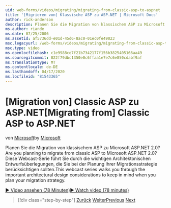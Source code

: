 ```yaml
---
uid: web-forms/videos/migrating/migrating-from-classic-asp-to-aspnet
title: '[Migrieren von] Klassische ASP zu ASP.NET | Microsoft Docs'
author: rick-anderson
description: Planen Sie die Migration von klassischem ASP zu Microsoft ASP.NET 2.0? Diese Webcast-Serie führt Sie durch die wichtige architektonische Gestaltungsüberlegungen...
ms.author: riande
ms.date: 07/25/2006
ms.assetid: af5736dd-e01d-45d6-8ac0-01ec0fe49023
msc.legacyurl: /web-forms/videos/migrating/migrating-from-classic-asp-to-aspnet
msc.type: video
ms.openlocfilehash: c1e9988ce7f21b7342177f156b3825405166aa49
ms.sourcegitcommit: 022f79dbc1350e0c6ffaa1e7e7c6e850cdabf9af
ms.translationtype: MT
ms.contentlocale: de-DE
ms.lasthandoff: 04/17/2020
ms.locfileid: "81543365"
---
```

# <a name="migrating-from-classic-asp-to-aspnet"></a><span data-ttu-id="c414e-104">[Migration von] Classic ASP zu ASP.NET</span><span class="sxs-lookup"><span data-stu-id="c414e-104">[Migrating from] Classic ASP to ASP.NET</span></span>

<span data-ttu-id="c414e-105">von [Microsoft](https://github.com/microsoft)</span><span class="sxs-lookup"><span data-stu-id="c414e-105">by [Microsoft](https://github.com/microsoft)</span></span>

<span data-ttu-id="c414e-106">Planen Sie die Migration von klassischem ASP zu Microsoft ASP.NET 2.0?</span><span class="sxs-lookup"><span data-stu-id="c414e-106">Are you planning to migrate from classic ASP to Microsoft ASP.NET 2.0?</span></span> <span data-ttu-id="c414e-107">Diese Webcast-Serie führt Sie durch die wichtigen Architektonischen Entwurfsüberlegungen, die Sie bei der Planung Ihrer Migrationsstrategie berücksichtigen sollten.</span><span class="sxs-lookup"><span data-stu-id="c414e-107">This webcast series walks you through the important architectural design considerations to keep in mind when you plan your migration strategy.</span></span>

[<span data-ttu-id="c414e-108">&#9654; Video ansehen (78 Minuten)</span><span class="sxs-lookup"><span data-stu-id="c414e-108">&#9654; Watch video (78 minutes)</span></span>](https://channel9.msdn.com/Blogs/ASP-NET-Site-Videos/migrating-from-classic-asp-to-aspnet)

> [!div class="step-by-step"]
> <span data-ttu-id="c414e-109">[Zurück](intro-to-aspnet-20-user-interface-elements.md)
> [Weiter](intro-to-aspnet-for-jsp-developers-welcome-to-aspnet-20.md)</span><span class="sxs-lookup"><span data-stu-id="c414e-109">[Previous](intro-to-aspnet-20-user-interface-elements.md)
[Next](intro-to-aspnet-for-jsp-developers-welcome-to-aspnet-20.md)</span></span>
